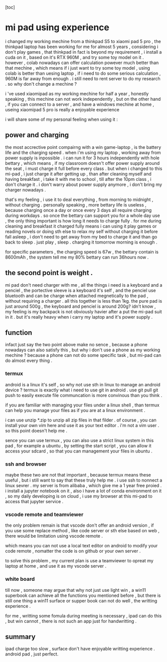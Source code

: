 
[toc]

# mi pad using experience

i changed my working mechine from a thinkpad S5 to xiaomi pad 5 pro , the thinkpad laptop has been working for me for almost 5 years , considering i don't play games , that thinkpad in fact is beyond my requirement , i install a cuda on it , based on it's RTX 960M , and try some toy model on it . however , colab nowadays can offer calculation powever much better than that mechine , which means if i just want to try some toy model , using colab is better than uesing laptop , if i need to do some serious calculation , 960M is far away from enough . i still need to rent server to do my research . so why don't change a mechine ?

i 've used xiaomipad as my working mechine for half a year , honestly speaking , this mechine can not work independently , but on the other hand , if you can connect to a server , and have a windows mechine at home , useing xiaomipad 5 pro is really a enjoyable experience

i will share some of my personal feeling when using it :

## power and charging

the most accrective point compairng with a win game-laptop , is the battery life and the charging speed . when i'm using my laptop , working away from power supply is inpossible . i can run it for 3 hours independently with hole bettary , which means , if my classroom doesn't offer power supply around the seat , i must charge it full before every class . but when i changed to this mi-pad , i just charge it after getting up , than after cleaning myself and having breakfast , i take it with me to school , till after the 10pm class , i don't charge it . i don't warry about power supply anymore , i don't bring my charger nowadays .  

that's my feeling , i use it to deal everything , from morning to midnight , without charging . personally speaking , more bettary life is useless , because charging once a day or once every 3 days all require charging during workdays . so once the bettary can support you for a whole day use , the only thing important is how long it needs to charge fully . for me during cleaning and breakfast it charged fully means i can using it play games or reading novels or doing sth else to relax my self without charging it before fall asleep , i don't need to get away from my bed to charge it and than go back to sleep . just play , sleep . charging it tomorrow morning is enough .

for specific parameters , the charging speed is 67w , the bettary contain is 8600mAh , the system tell me my 80% bettary can run 36hours now .

## the second point is weight . 

mi pad don't need charger with me , all the things i need is a keyboard and a penciel , the portective sleeve is a keyboard it's self , and the penciel use bluetooth and can be charge when attached megnetically to the pad , without requiring a charger . all this together is less than 1kg. the pure pad is just around 500g , the keyboard and penciel is around 200g? idn't know , my feeling is my backpack is not obviously havier after a put the mi-pad suit in it . but it's really heavy when i carry my laptop and it's power supply . 

## function

infact just say the two point above make no sence , because a phone nowadays can also satisfy this , but why i don't use a phone as my working mechine ? because a phone can not do some specific task , but mi-pad can do almost every thing .

### termux

android is a linux it's self , so why not use sth in linux to manage an android device ? termux is exactly what i need to use git in android . use git pull git push to easily execute file communcation is more convinous than you think . 

if you are familiar with managing your files under a linux shell , than termux can help you manage your files as if you are at a linux environment . 

i can use unzip *.zip to unzip all zip files in that filder . of course , you can install your own vim here and use it as your text editor . i'm not a vim user . so this point doesn't help me . 

sence you can use termux , you can also use a strict linux system in this pad , for example a ubuntu , by setting the start script , you can allow it access your sdcard , so that you can management your files in ubuntu . 

### ssh and browser

maybe these two are not that important , because termux means these useful , but i still want to say that these truly help me . i use ssh to nonnect a linux sevrer . my server is from alibaba , which give me a 1 year free proied . i install a jupyter notebook on it , also i have a lot of conda environment on it , so my daily developing is on cloud , i use my browser at this mi-pad to access that jupyter service . 

### vscode remote and teamviewer

the only problem remain is that vscode don't offer an android version , if you use some replace method , like code server or sth else based on web , there would be limitation using vscode remote . 

which means you can not use a local text editor on android to modify your code remote , nomatter the code is on github or your own server . 

to solve this problem , my current plan is use a teamviewer to opreat my laptop at home , and use it as my vscode server . 

### white board

till now , someone may argue that why not just use light win , a win11 superbook can achieve all the functions you mentioned before , but there is still one thing a win11 surface or supper book can not do well , the writting experience . 

for me , writting some fomula during meeting is necessary , ipad can do this , but win cannot , there is not such an app just for handwritting . 

## summary
ipad charge too slow , surface don't have enjoyable writting experience . android pad , just perfect.